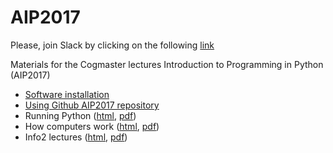 # AIP2017

Please, join Slack by clicking on the following [link](https://join.slack.com/t/aip2017-info2/shared_invite/MjM1NjI0NjU4MDAyLTE1MDQ0NDgwMjgtOTA3MDc4MTBiNw)

Materials for the Cogmaster lectures Introduction to Programming in Python (AIP2017)


- [Software installation](https://rawgit.com/chrplr/AIP2017/master/install.html)
- [Using Github AIP2017 repository](https://rawgit.com/chrplr/AIP2017/master/using-github-AIP2017.html)
- Running Python ([html](https://rawgit.com/chrplr/AIP2017/master/running-python.html), [pdf](https://rawgit.com/chrplr/AIP2017/master/running-python.pdf))
- How computers work ([html](https://rawgit.com/chrplr/AIP2017/master/how-computers-work.html  
   ), [pdf](https://rawgit.com/chrplr/AIP2017/master/how-computers-work.pdf))
- Info2 lectures ([html](https://rawgit.com/chrplr/AIP2017/master/info2.html), [pdf](https://rawgit.com/chrplr/AIP2017/master/info2.pdf)) 

